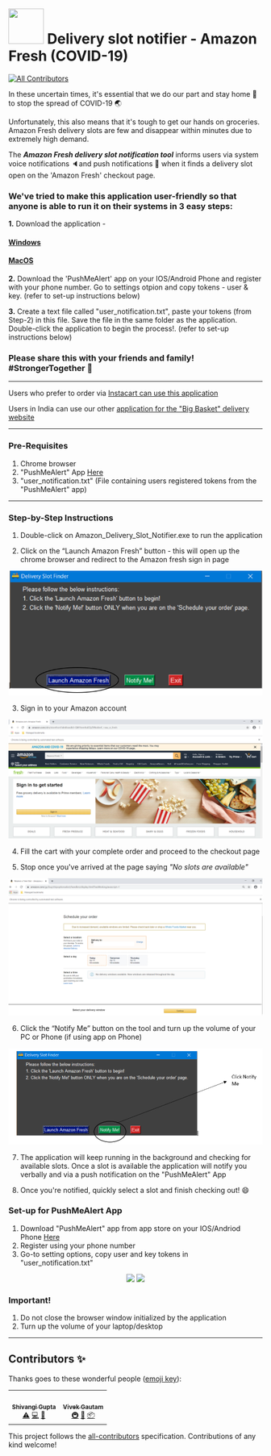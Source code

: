 # <img src="https://raw.githubusercontent.com/ojasvi92/Amazon-Fresh-Delivery-Slot-Notifier-COVID-19/master/img/delivery-truck-icon.ico" height=70 width=70> Delivery slot notifier - Amazon Fresh (COVID-19)
<!-- ALL-CONTRIBUTORS-BADGE:START - Do not remove or modify this section -->
[![All Contributors](https://img.shields.io/badge/all_contributors-2-orange.svg?style=flat-square)](#contributors-)
<!-- ALL-CONTRIBUTORS-BADGE:END -->

In these uncertain times, it's essential that we do our part and stay home :house_with_garden: to stop the spread of COVID-19 :earth_asia:

Unfortunately, this also means that it's tough to get our hands on groceries. Amazon Fresh delivery slots are few and disappear within minutes due to extremely high demand.

The ***Amazon Fresh delivery slot notification tool*** informs users via system voice notifications 🔈and push notifications :iphone: when it finds a delivery slot open on the 'Amazon Fresh' checkout page.

 

### We've tried to make this application user-friendly so that anyone is able to run it on their systems in 3 easy steps: 
**1.** Download the application -  
#### [Windows](https://github.com/ojasvi92/Amazon-Fresh-Delivery-Slot-Notifier-COVID-19/releases/download/v1.0.0-win32/Amazon_Delivery_Slot_Notifier.zip)
#### [MacOS](https://github.com/ojasvi92/Amazon-Fresh-Delivery-Slot-Notifier-COVID-19/releases/download/v1.0.0-macOS/Amazon_Delivery_Slot_Notifier.zip)

**2.** Download the 'PushMeAlert' app on your IOS/Android Phone and register with your phone number. Go to settings otpion and copy tokens - user & key. (refer to set-up instructions below)

**3.** Create a text file called "user_notification.txt", paste your tokens (from Step-2) in this file. Save the file in the same folder as the application. Double-click the application to begin the process!. (refer to set-up instructions below)


### Please share this with your friends and family! #StrongerTogether :muscle:

****
Users who prefer to order via [Instacart can use this application](https://github.com/vivekgautam104/instacart-slot-finder)

Users in India can use our other [application for the "Big Basket" delivery website](https://github.com/vivekgautam104/bigbasket-slot-finder)
****

### Pre-Requisites ###
1. Chrome browser
2. "PushMeAlert" App [Here](https://pushmealert.com/)
3. "user_notification.txt" (File containing users registered tokens from the "PushMeAlert" app)

****


### Step-by-Step Instructions ###
1. Double-click on Amazon_Delivery_Slot_Notifier.exe to run the application 

2. Click on the “Launch Amazon Fresh” button - this will open up the chrome browser and redirect to the Amazon fresh sign in page

![](https://github.com/ojasvi92/Amazon-Fresh-Delivery-Slot-Notifier-COVID-19/blob/master/img/Application%20home%20page.png)
 
3. Sign in to your Amazon account

 ![](https://github.com/ojasvi92/Amazon-Fresh-Delivery-Slot-Notifier-COVID-19/blob/master/img/Amazon%20fresh%20home%20page.png)
 
4.	Fill the cart with your complete order and proceed to the checkout page

5.	Stop once you've arrived at the page saying *"No slots are available"*

![](https://github.com/ojasvi92/Amazon-Fresh-Delivery-Slot-Notifier-COVID-19/blob/master/img/Amazon%20fresh%20checkout%20page.png)
 
6.	Click the “Notify Me” button on the tool and turn up the volume of your PC or Phone (if using app on Phone)

 ![](https://github.com/ojasvi92/Amazon-Fresh-Delivery-Slot-Notifier-COVID-19/blob/master/img/Application%20Notify%20Me.png)
 
7.	The application will keep running in the background and checking for available slots. Once a slot is available the application will notify you verbally and via a push notification on the "PushMeAlert" App

8.	Once you're notified, quickly select a slot and finish checking out! :smile:

### Set-up for PushMeAlert App

1. Download "PushMeAlert" app from app store on your IOS/Andriod Phone [Here](https://pushmealert.com/)
2. Register using your phone number
3. Go-to setting options, copy user and key tokens in "user_notification.txt"

<p align="center">
 <img src="https://github.com/ojasvi92/Delivery-slot-notifier-Amazon-Fresh-COVID-19/blob/user-notification-file-issue-(Mac-%26-Linux)/img/pushmealert_settings_page.jpg" height=500>
 <img src="https://github.com/ojasvi92/Delivery-slot-notifier-Amazon-Fresh-COVID-19/blob/user-notification-file-issue-(Mac-%26-Linux)/img/user_notification_file.PNG">
</p>



### Important!
1. Do not close the browser window initialized by the application
2. Turn up the volume of your laptop/desktop

****

## Contributors ✨

Thanks goes to these wonderful people ([emoji key](https://allcontributors.org/docs/en/emoji-key)):

<!-- ALL-CONTRIBUTORS-LIST:START - Do not remove or modify this section -->
<!-- prettier-ignore-start -->
<!-- markdownlint-disable -->
<table>
  <tr>
    <td align="center"><a href="https://github.com/shivangimgupta"><img src="https://avatars3.githubusercontent.com/u/32472018?v=4" width="100px;" alt=""/><br /><sub><b>Shivangi Gupta</b></sub></a><br /> <a href="https://github.com/ojasvi92/Amazon-Fresh-Delivery-Slot-Notifier-COVID-19/commits?author=shivangimgupta" title="Tests">⚠️</a> <a href="https://github.com/ojasvi92/Amazon-Fresh-Delivery-Slot-Notifier-COVID-19/commits?author=shivangimgupta" title="Code">💻</a> <a href="https://github.com/ojasvi92/Amazon-Fresh-Delivery-Slot-Notifier-COVID-19/commits?author=shivangimgupta" title="Documentation">📖</a></td>
   
   <td align="center"><a href="https://github.com/vivekgautam104"><img src="https://avatars2.githubusercontent.com/u/11819397?v=4" width="100px;" alt=""/><br /><sub><b>Vivek Gautam</b></sub></a><br /> <a href="https://github.com/ojasvi92/Amazon-Fresh-Delivery-Slot-Notifier-COVID-19/commits?author=vivekgautam104" title="Infrastructure">🚇</a> <a href="https://github.com/ojasvi92/Amazon-Fresh-Delivery-Slot-Notifier-COVID-19/commits?author=vivekgautam104" title="Maintenance">🚧</a> <a href="https://github.com/ojasvi92/Amazon-Fresh-Delivery-Slot-Notifier-COVID-19/commits?author=vivekgautam104" title="Platform">📦</a></td>
   
  </tr>
</table>

<!-- markdownlint-enable -->
<!-- prettier-ignore-end -->
<!-- ALL-CONTRIBUTORS-LIST:END -->

This project follows the [all-contributors](https://github.com/all-contributors/all-contributors) specification. Contributions of any kind welcome!
